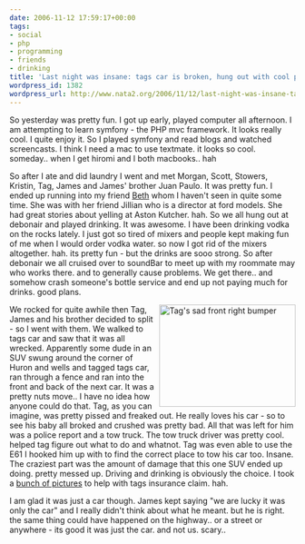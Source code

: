 ```yaml
---
date: 2006-11-12 17:59:17+00:00
tags:
- social
- php
- programming
- friends
- drinking
title: 'Last night was insane: tags car is broken, hung out with cool peeps'
wordpress_id: 1382
wordpress_url: http://www.nata2.org/2006/11/12/last-night-was-insane-tags-car-is-broken-hung-out-with-cool-peeps/
---
```


<p>So yesterday was pretty fun. I got up early, played computer all afternoon. I am attempting to learn symfony - the PHP mvc framework. It looks really cool. I quite enjoy it. So I played symfony and read blogs and watched screencasts. I think I need a mac to use textmate. it looks so cool. someday.. when I get hiromi and I both macbooks.. hah</p> <p>So after I ate and did laundry I went and met Morgan, Scott, Stowers, Kristin, Tag, James and James' brother Juan Paulo. It was pretty fun. I ended up running into my friend <a href="http://en.wikipedia.org/wiki/Beth_Liebling">Beth</a> whom I haven't seen in quite some time. She was with her friend Jillian who is a director at ford models. She had great stories about yelling at Aston Kutcher. hah. So we all hung out at debonair and played drinking. It was awesome. I have been drinking vodka on the rocks lately. I just got so tired of mixers and people kept making fun of me when I would order vodka water. so now I got rid of the mixers altogether. hah. its pretty fun - but the drinks are sooo strong. So after debonair we all cruised over to soundBar to meet up with my roommate may who works there. and to generally cause problems. We get there.. and somehow crash someone's bottle service and end up not paying much for drinks. good plans. </p> <p><a title="Photo Sharing" href="http://www.flickr.com/photos/natatwo/295209435/"><img height="180" alt="Tag's sad front right bumper" src="http://static.flickr.com/122/295209435_375455aa60_m.jpg" width="240" align="right"></a>We rocked for quite awhile then Tag, James and his brother decided to split - so I went with them. We walked to tags car and saw that it was all wrecked. Apparently some dude in an SUV swung around the corner of Huron and wells and tagged tags car, ran through a fence and ran into the front and back of the next car. It was a pretty nuts move.. I have no idea how anyone could do that. Tag, as you can imagine, was pretty pissed and freaked out. He really loves his car - so to see his baby all broked and crushed was pretty bad. All that was left for him was a police report and a tow truck. The tow truck driver was pretty cool. helped tag figure out what to do and whatnot. Tag was even able to use the E61 I hooked him up with to find the correct place to tow his car too. Insane. The craziest part was the amount of damage that this one SUV ended up doing. pretty messed up. Driving and drinking is obviously the choice. I took a <a href="http://flickr.com/photos/natatwo/sets/72157594372284402/">bunch of pictures</a> to help with tags insurance claim. hah. </p> <p>I am glad it was just a car though. James kept saying "we are lucky it was only the car" and I really didn't think about what he meant. but he is right. the same thing could have happened on the highway.. or a street or anywhere - its good it was just the car. and not us. scary.. </p>